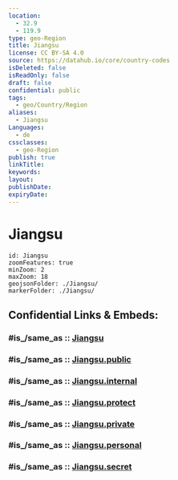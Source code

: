 ```yaml
---
location:
  - 32.9
  - 119.9
type: geo-Region
title: Jiangsu
license: CC BY-SA 4.0
source: https://datahub.io/core/country-codes
isDeleted: false
isReadOnly: false
draft: false
confidential: public
tags:
  - geo/Country/Region
aliases:
  - Jiangsu
Languages:
  - de
cssclasses:
  - geo-Region
publish: true
linkTitle:
keywords:
layout:
publishDate:
expiryDate:
---
```


# Jiangsu

```leaflet
id: Jiangsu
zoomFeatures: true 
minZoom: 2 
maxZoom: 18
geojsonFolder: ./Jiangsu/
markerFolder: ./Jiangsu/
```


## Confidential Links & Embeds: 

### #is_/same_as :: [Jiangsu](/_Standards/Earth/Continent/Asia/Asia~East/China/provinces~China/Jiangsu.md) 

### #is_/same_as :: [Jiangsu.public](/_public/Earth/Continent/Asia/Asia~East/China/provinces~China/Jiangsu.public.md) 

### #is_/same_as :: [Jiangsu.internal](/_internal/Earth/Continent/Asia/Asia~East/China/provinces~China/Jiangsu.internal.md) 

### #is_/same_as :: [Jiangsu.protect](/_protect/Earth/Continent/Asia/Asia~East/China/provinces~China/Jiangsu.protect.md) 

### #is_/same_as :: [Jiangsu.private](/_private/Earth/Continent/Asia/Asia~East/China/provinces~China/Jiangsu.private.md) 

### #is_/same_as :: [Jiangsu.personal](/_personal/Earth/Continent/Asia/Asia~East/China/provinces~China/Jiangsu.personal.md) 

### #is_/same_as :: [Jiangsu.secret](/_secret/Earth/Continent/Asia/Asia~East/China/provinces~China/Jiangsu.secret.md)

